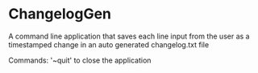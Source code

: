 # ChangelogGen

A command line application that saves each line input from the user as a timestamped change in an auto generated changelog.txt file

Commands:
  '~quit' to close the application

